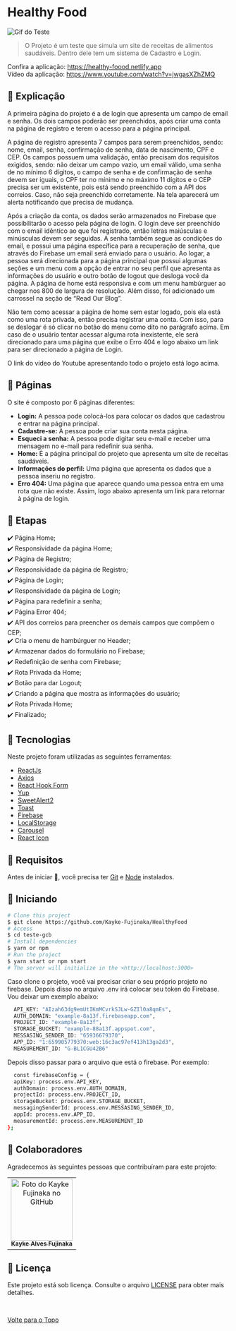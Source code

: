 # Healthy Food

<img src="./public/assets/img/Gif.gif" alt="Gif do Teste">

>  O Projeto é um teste que simula um site de receitas de alimentos saudáveis. Dentro dele tem um sistema de Cadastro e Login.

Confira a aplicação: https://healthy-foood.netlify.app <br>
Vídeo da aplicação: https://www.youtube.com/watch?v=jwgasXZhZMQ
## :page_facing_up: Explicação

A primeira página do projeto é a de login que apresenta um campo de email e senha. Os dois campos poderão ser preenchidos, após criar uma conta na página de registro e terem o acesso para a página principal.

A página de registro apresenta 7 campos para serem preenchidos, sendo: nome, email, senha, confirmação de senha, data de nascimento, CPF e CEP. Os campos possuem uma validação, então precisam dos requisitos exigidos, sendo: não deixar um campo vazio, um email válido, uma senha de no mínimo 6 dígitos, o campo de senha e de confirmação de senha devem ser iguais, o CPF ter no mínimo e no máximo 11 dígitos e o CEP precisa ser um existente, pois está sendo preenchido com a API dos correios.  Caso, não seja preenchido corretamente. Na tela aparecerá um alerta notificando que precisa de mudança.

Após a criação da conta, os dados serão armazenados no Firebase que possibilitarão o acesso pela página de login. O login deve ser preenchido com o email idêntico ao que foi registrado, então letras maiúsculas e minúsculas devem ser seguidas. A senha também segue as condições do email, e possui uma página específica para a recuperação de senha, que através do Firebase um email será enviado para o usuário. Ao logar, a pessoa será direcionada para a página principal que possui algumas seções e um menu com a opção de entrar no seu perfil que apresenta as informações do usuário e outro botão de logout que desloga você da página. A página de home está responsiva e com um menu hambúrguer ao chegar nos 800 de largura de resolução.  Além disso, foi adicionado um carrossel na seção de “Read Our Blog”.

Não tem como acessar a página de home sem estar logado, pois ela está como uma rota privada, então precisa registrar uma conta. Com isso, para se deslogar é só clicar no botão do menu como dito no parágrafo acima.
Em caso de o usuário tentar acessar alguma rota inexistente, ele será direcionado para uma página que exibe o Erro 404 e logo abaixo um link para ser direcionado a página de Login.

O link do vídeo do Youtube apresentando todo o projeto está logo acima.

## 📁 Páginas

O site é composto por 6 páginas diferentes:

- **Login:** A pessoa pode colocá-los para colocar os dados que cadastrou e entrar na página principal.
- **Cadastre-se:** A pessoa pode criar sua conta nesta página.
- **Esqueci a senha:** A pessoa pode digitar seu e-mail e receber uma mensagem no e-mail para redefinir sua senha.
- **Home:** É a página principal do projeto que apresenta um site de receitas saudáveis.
- **Informações do perfil:** Uma página que apresenta os dados que a pessoa inseriu no registro.
- **Erro 404:** Uma página que aparece quando uma pessoa entra em uma rota que não existe. Assim, logo abaixo apresenta um link para retornar à página de login.
## :dart: Etapas ##

:heavy_check_mark: Página Home;\
:heavy_check_mark: Responsividade da página Home;\
:heavy_check_mark: Página de Registro;\
:heavy_check_mark: Responsividade da página de Registro;\
:heavy_check_mark: Página de Login;\
:heavy_check_mark: Responsividade da página de Login;\
:heavy_check_mark: Página para redefinir a senha;\
:heavy_check_mark: Página Error 404;\
:heavy_check_mark: API dos correios para preencher os demais campos que compõem o CEP;\
:heavy_check_mark: Cria o menu de hambúrguer no Header;\
:heavy_check_mark: Armazenar dados do formulário no Firebase;\
:heavy_check_mark: Redefinição de senha com Firebase;\
:heavy_check_mark: Rota Privada da Home;\
:heavy_check_mark: Botão para dar Logout;\
:heavy_check_mark: Criando a página que mostra as informações do usuário;\
:heavy_check_mark: Rota Privada Home;\
:heavy_check_mark: Finalizado;

## :rocket: Tecnologias ##

Neste projeto foram utilizadas as seguintes ferramentas:

- [ReactJs](https://pt-br.reactjs.org/)
- [Axios](https://axios-http.com/docs/intro)
- [React Hook Form](https://react-hook-form.com/get-started)
- [Yup](https://www.npmjs.com/package/yup)
- [SweetAlert2](https://sweetalert.js.org/docs/)  
- [Toast](https://fkhadra.github.io/react-toastify/introduction/)
- [Firebase](https://firebase.google.com/docs?hl=pt)  
- [LocalStorage](https://developer.mozilla.org/pt-BR/docs/Web/API/Window/localStorage)
- [Carousel](https://www.npmjs.com/package/react-multi-carousel)
- [React Icon](https://react-icons.github.io/react-icons/)



## :closed_book: Requisitos ##

Antes de iniciar :checkered_flag:, você precisa ter [Git](https://git-scm.com) e [Node](https://nodejs.org/en/) instalados.

## :checkered_flag: Iniciando ##

```bash
# Clone this project
$ git clone https://github.com/Kayke-Fujinaka/HealthyFood
# Access
$ cd teste-gcb
# Install dependencies
$ yarn or npm 
# Run the project
$ yarn start or npm start 
# The server will initialize in the <http://localhost:3000>
```

Caso clone o projeto, você vai precisar criar o seu próprio projeto no firebase. Depois disso no arquivo .env irá colocar seu token do Firebase. Vou deixar um exemplo abaixo:

```bash
  API_KEY: "AIzah63dg9emUtIKmMCvrkSJLw-GZIl0a8qmEs",
  AUTH_DOMAIN: "example-8a13f.firebaseapp.com",
  PROJECT_ID: "example-8a13f",
  STORAGE_BUCKET: "example-88a13f.appspot.com",
  MESSASING_SENDER_ID: "65936679370",
  APP_ID: "1:659905779370:web:16c3ac97ef413h13ga2d3",
  MEASUREMENT_ID: "G-BL1CGU42B6"
```

Depois disso passar para o arquivo que está o firebase. Por exemplo:

```bash
  const firebaseConfig = {
  apiKey: process.env.API_KEY,
  authDomain: process.env.AUTH_DOMAIN,
  projectId: process.env.PROJECT_ID,
  storageBucket: process.env.STORAGE_BUCKET,
  messagingSenderId: process.env.MESSASING_SENDER_ID,
  appId: process.env.APP_ID,
  measurementId: process.env.MEASUREMENT_ID
};
```

## 🤝 Colaboradores

Agradecemos às seguintes pessoas que contribuíram para este projeto:

<table>
  <tr>
    <td align="center">
      <a href="#">
        <img src="https://avatars.githubusercontent.com/u/98772000?s=400&u=80de9af672be7f75cc7a546838552cf63d5b82fe&v=4" width="140px;" alt="Foto do Kayke Fujinaka no GitHub"/><br>
        <sub>
          <b>Kayke Alves Fujinaka</b>
        </sub>
      </a>
    </td>
  </tr>
</table>

## 📝 Licença

Este projeto está sob licença. Consulte o arquivo [LICENSE](LICENSE.md) para obter mais detalhes.

&#xa0;

<a href="#top">Volte para o Topo</a>

